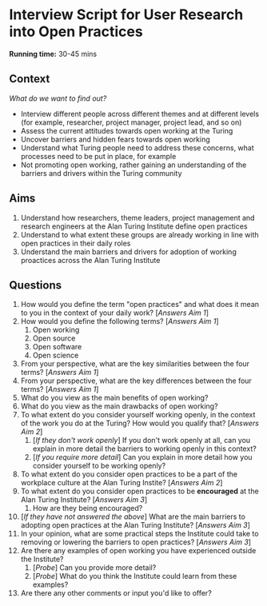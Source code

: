 # Interview Script for User Research into Open Practices

**Running time:** 30-45 mins

## Context

_What do we want to find out?_

- Interview different people across different themes and at different levels (for example, researcher, project manager, project lead, and so on)
- Assess the current attitudes towards open working at the Turing
- Uncover barriers and hidden fears towards open working
- Understand what Turing people need to address these concerns, what processes need to be put in place, for example
- Not promoting open working, rather gaining an understanding of the barriers and drivers within the Turing community

## Aims

1. Understand how researchers, theme leaders, project management and research engineers at the Alan Turing Institute define open practices
2. Understand to what extent these groups are already working in line with open practices in their daily roles
3. Understand the main barriers and drivers for adoption of working proactices across the Alan Turing Institute

## Questions

1. How would you define the term "open practices" and what does it mean to you in the context of your daily work? [_Answers Aim 1_]
2. How would you define the following terms? [_Answers Aim 1_]
   1. Open working
   2. Open source
   3. Open software
   4. Open science
3. From your perspective, what are the key similarities between the four terms? [_Answers Aim 1_]
4. From your perspective, what are the key differences between the four terms? [_Answers Aim 1_]
5. What do you view as the main benefits of open working?
6. What do you view as the main drawbacks of open working?
7. To what extent do you consider yourself working openly, in the context of the work you do at the Turing? How would you qualify that? [_Answers Aim 2_]
   1. [_If they don't work openly_] If you don't work openly at all, can you explain in more detail the barriers to working openly in this context?
   2. [_If you require more detail_] Can you explain in more detail how you consider yourself to be working openly?
8. To what extent do you consider open practices to be a part of the workplace culture at the Alan Turing Instite? [_Answers Aim 2_]
9. To what extent do you consider open practices to be **encouraged** at the Alan Turing Institute? [_Answers Aim 3_]
   1. How are they being encouraged?
10. [_If they have not answered the above_] What are the main barriers to adopting open practices at the Alan Turing Institute? [_Answers Aim 3_]
11. In your opinion, what are some practical steps the Institute could take to removing or lowering the barriers to open practices? [_Answers Aim 3_]
12. Are there any examples of open working you have experienced outside the Institute?
    1. [_Probe_] Can you provide more detail?
    2. [_Probe_] What do you think the Institute could learn from these examples?
13. Are there any other comments or input you'd like to offer?
